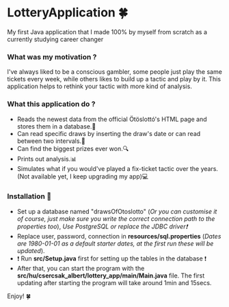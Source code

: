 # LotteryApplication 🍀
My first Java application that I made 100% by myself from scratch as a currently studying career changer

### What was my motivation ? 
I've always liked to be a conscious gambler, some people just play the same tickets every week, while others likes to build up a tactic and play by it.
This application helps to rethink your tactic with more kind of analysis.

### What this application do ? 
+ Reads the newest data from the official Ötöslottó's HTML page and stores them in a database.📃
+ Can read specific draws by inserting the draw's date or can read between two intervals.📝
+ Can find the biggest prizes ever won.🔍
+ Prints out analysis.📊
+ Simulates what if you would've played a fix-ticket tactic over the years. (Not available yet, I keep upgrading my app)💻

### Installation 🔧
+ Set up a database named "drawsOfOtoslotto" (*Or you can customise it of course, just make sure you write the correct connection path to the properties too*),
*Use PostgreSQL or replace the JDBC driver❗*
+ Replace user, password, connection in **resources/sql.properties** (*Dates are 1980-01-01 as a default starter dates, at the first run these will be updated*).
+ ❗ Run **src/Setup.java** first for setting up the tables in the database ❗
+ After that, you can start the program with the **src/hu/csercsak_albert/lottery_app/main/Main.java** file.
The first updating after starting the program will take around 1min and 15secs. 

Enjoy! 🍀
